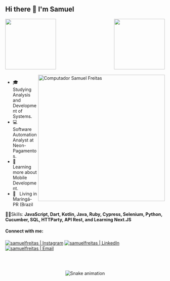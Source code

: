 ## Hi there 👋 I'm Samuel

<div>
  <img  height="160em" src="https://github-readme-stats.vercel.app/api?username=samfreitasxs&show_icons=true&theme=great-gatsby&include_all_commits=true&count_private=true"/>
  <img align="right" height="160em" src="https://github-readme-stats.vercel.app/api/top-langs/?username=samfreitasxs&layout=compact&langs_count=16&theme=great-gatsby"/>
</div>
<br>

<img src="https://raw.githubusercontent.com/MicaelliMedeiros/micaellimedeiros/master/image/computer-illustration.png" min-width="400px" max-width="400px" width="400px" align="right" alt="Computador Samuel Freitas">

<p align="left"> 
  <ul>
    <li>🎓 &nbsp; Studying Analysis and Development of Systems.</li>
    <li>💻 &nbsp; Software Automation Analyst at Neon- Pagamentos.</li>
    <li>📘 &nbsp; Learning more about Mobile Development.</li>
    <li>📍 &nbsp;  Living in Maringá-PR (Brazil </li>
  </ul>
</p>

<p align="left">
   👨‍💻Skills: <strong> JavaScript, Dart, Kotlin, Java, Ruby, Cypress, Selenium, Python, Cucumber, SQL, HTTParty, API Rest, and Learning Next.JS </strong>
</p>


#### Connect with me:

[<img align="center" alt="samuelfreitas | Instagram" src="https://img.shields.io/badge/Instagram-samfrei__-blue?style=flat-square&logo=instagram" />][instagram]
[<img align="center" alt="samuelfreitas | LinkedIn" src="https://img.shields.io/badge/LinkedIn-%20samuelfreitas%20-blue?style=flat-square&logo=linkedin" />][linkedin]
[<img align="center" alt="samuelfreitas | Email" src="https://img.shields.io/badge/Email-samuel.sfdf@gmail.com-blue?style=flat-square&logo=gmail" />][email]

<br />
<br />

[instagram]: https://www.instagram.com/samfrei_/
[linkedin]: https://www.linkedin.com/in/samuelfreitass/
[email]: mailto:samuel.sfdf@gmail.com

<div align="center">

  ![Snake animation](https:///github.com/samfreitasxs/samfreitasxs/blob/output/github-contribution-grid-snake.svg)
  
</div>
